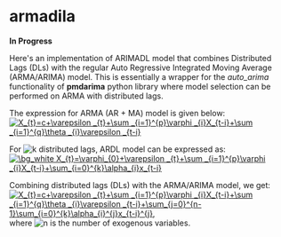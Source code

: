 # armadila
**In Progress**  

Here's an implementation of ARIMADL model that combines Distributed Lags (DLs) with the regular Auto Regressive Integrated Moving Average (ARMA/ARIMA) model. This is essentially a wrapper for the *auto_arima* functionality of **pmdarima** python library where model selection can be performed on ARMA with distributed lags. 

The expression for ARMA (AR + MA) model is given below:  
<a href="https://www.codecogs.com/eqnedit.php?latex=\dpi{120}&space;\bg_white&space;X_{t}=c&plus;\varepsilon&space;_{t}&plus;\sum&space;_{i=1}^{p}\varphi&space;_{i}X_{t-i}&plus;\sum&space;_{i=1}^{q}\theta&space;_{i}\varepsilon&space;_{t-i}" target="_blank"><img src="https://latex.codecogs.com/png.latex?\dpi{120}&space;\bg_white&space;X_{t}=c&plus;\varepsilon&space;_{t}&plus;\sum&space;_{i=1}^{p}\varphi&space;_{i}X_{t-i}&plus;\sum&space;_{i=1}^{q}\theta&space;_{i}\varepsilon&space;_{t-i}" title="X_{t}=c+\varepsilon _{t}+\sum _{i=1}^{p}\varphi _{i}X_{t-i}+\sum _{i=1}^{q}\theta _{i}\varepsilon _{t-i}" /></a>  

For <img src="https://latex.codecogs.com/png.latex?\dpi{120}&space;\bg_white&space;k" title="k" /> distributed lags, ARDL model can be expressed as:  
<a href="https://www.codecogs.com/eqnedit.php?latex=\dpi{120}&space;\bg_white&space;X_{t}=\varphi_{0}&plus;\varepsilon&space;_{t}&plus;\sum&space;_{i=1}^{p}\varphi&space;_{i}X_{t-i}&plus;\sum_{i=0}^{k}\alpha_{i}x_{t-i}" target="_blank"><img src="https://latex.codecogs.com/gif.latex?\dpi{120}&space;\bg_white&space;X_{t}=\varphi_{0}&plus;\varepsilon&space;_{t}&plus;\sum&space;_{i=1}^{p}\varphi&space;_{i}X_{t-i}&plus;\sum_{i=0}^{k}\alpha_{i}x_{t-i}" title="\bg_white X_{t}=\varphi_{0}+\varepsilon _{t}+\sum _{i=1}^{p}\varphi _{i}X_{t-i}+\sum_{i=0}^{k}\alpha_{i}x_{t-i}" /></a>

Combining distributed lags (DLs) with the ARMA/ARIMA model, we get:  
<a href="https://www.codecogs.com/eqnedit.php?latex=\dpi{120}&space;\bg_white&space;X_{t}=c&plus;\varepsilon&space;_{t}&plus;\sum&space;_{i=1}^{p}\varphi&space;_{i}X_{t-i}&plus;\sum&space;_{i=1}^{q}\theta&space;_{i}\varepsilon&space;_{t-i}&plus;\sum_{j=0}^{n-1}\sum_{i=0}^{k}\alpha_{i}^{j}x_{t-i}^{j}," target="_blank"><img src="https://latex.codecogs.com/png.latex?\dpi{120}&space;\bg_white&space;X_{t}=c&plus;\varepsilon&space;_{t}&plus;\sum&space;_{i=1}^{p}\varphi&space;_{i}X_{t-i}&plus;\sum&space;_{i=1}^{q}\theta&space;_{i}\varepsilon&space;_{t-i}&plus;\sum_{j=0}^{n-1}\sum_{i=0}^{k}\alpha_{i}^{j}x_{t-i}^{j}," title="X_{t}=c+\varepsilon _{t}+\sum _{i=1}^{p}\varphi _{i}X_{t-i}+\sum _{i=1}^{q}\theta _{i}\varepsilon _{t-i}+\sum_{j=0}^{n-1}\sum_{i=0}^{k}\alpha_{i}^{j}x_{t-i}^{j}," /></a>  
where <img src="https://latex.codecogs.com/png.latex?\dpi{120}&space;\bg_white&space;n" title="n" /> is the number of exogenous variables.
